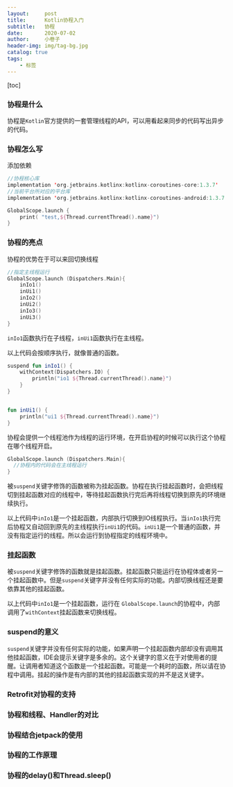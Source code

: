 ```yaml
---
layout:     post  
title:      Kotlin协程入门 
subtitle:   协程
date:       2020-07-02
author:     小卷子
header-img: img/tag-bg.jpg
catalog: true
tags:
    - 标签
---
```




[toc]







### 协程是什么

协程是`Kotlin`官方提供的一套管理线程的API，可以用看起来同步的代码写出异步的代码。

### 协程怎么写

添加依赖

```kotlin
//协程核心库
implementation 'org.jetbrains.kotlinx:kotlinx-coroutines-core:1.3.7'
//当前平台所对应的平台库
implementation 'org.jetbrains.kotlinx:kotlinx-coroutines-android:1.3.7'
```

```kotlin
GlobalScope.launch {
    print( "test,${Thread.currentThread().name}")
}
```



### 协程的亮点

协程的优势在于可以来回切换线程

```kotlin
//指定主线程运行
GlobalScope.launch (Dispatchers.Main){
    inIo1()
    inUi1()
    inIo2()
    inUi2()
    inIo3()
    inUi3()
}
```

`inIo1`函数执行在子线程，`inUi1`函数执行在主线程。

以上代码会按顺序执行，就像普通的函数。

```kotlin
suspend fun inIo1() {
    withContext(Dispatchers.IO) {
        println("io1 ${Thread.currentThread().name}")
    }
}


fun inUi1() {
    println("ui1 ${Thread.currentThread().name}")
}
```



协程会提供一个线程池作为线程的运行环境，在开启协程的时候可以执行这个协程在哪个线程开启。

~~~kotlin
GlobalScope.launch (Dispatchers.Main){
  //协程内的代码会在主线程运行
}
~~~

被`suspend`关键字修饰的函数被称为挂起函数。协程在执行挂起函数时，会把线程切到挂起函数对应的线程中，等待挂起函数执行完后再将线程切换到原先的环境继续执行。

以上代码中`inIo1`是一个挂起函数，内部执行切换到IO线程执行。当``inIo1``执行完后协程又自动回到原先的主线程执行`inUi1`的代码。``inUi1``是一个普通的函数，并没有指定运行的线程。所以会运行到协程指定的线程环境中。



### 挂起函数

被`suspend`关键字修饰的函数就是挂起函数。挂起函数只能运行在协程体或者另一个挂起函数中。但是`suspend`关键字并没有任何实际的功能。内部切换线程还是要依靠其他的挂起函数。

以上代码中`inIo1`是一个挂起函数，运行在 `GlobalScope.launch`的协程中，内部调用了`withContext`挂起函数来切换线程。



###  suspend的意义

`suspend`关键字并没有任何实际的功能，如果声明一个挂起函数内部却没有调用其他挂起函数，IDE会提示关键字是多余的。这个关键字的意义在于对使用者的提醒。让调用者知道这个函数是一个挂起函数。可能是一个耗时的函数，所以请在协程中调用。挂起的操作是有内部的其他的挂起函数实现的并不是这关键字。



###  Retrofit对协程的支持





### 协程和线程、Handler的对比





### 协程结合jetpack的使用





### 协程的工作原理





### 协程的delay()和Thread.sleep()





